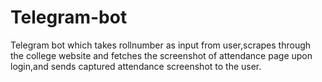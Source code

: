# Telegram-bot
Telegram bot which takes rollnumber as input from user,scrapes through the college website and 
fetches the screenshot of attendance page upon login,and sends captured attendance screenshot to the user. 
